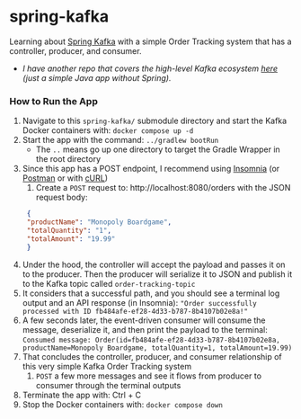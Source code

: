 # spring-kafka
Learning about [Spring Kafka](https://spring.io/projects/spring-kafka) with a simple Order Tracking system that has a
controller, producer, and consumer.
* _I have another repo that covers the high-level Kafka ecosystem [here](https://github.com/mai-thao/kafka-playground)
  (just a simple Java app without Spring)._

### How to Run the App
1) Navigate to this `spring-kafka/` submodule directory and start the Kafka Docker containers with: `docker compose up -d`
2) Start the app with the command: `../gradlew bootRun`
    * The `..` means go up one directory to target the Gradle Wrapper in the root directory
3) Since this app has a POST endpoint, I recommend using [Insomnia](https://insomnia.rest/features/api-testing) (or 
[Postman](https://www.postman.com/product/what-is-postman/) or with [cURL](https://stackoverflow.com/a/7173011))
    1) Create a `POST` request to: http://localhost:8080/orders with the JSON request body:
   ```json
    {
    "productName": "Monopoly Boardgame",
    "totalQuantity": "1",
    "totalAmount": "19.99"
    }
   ```
3) Under the hood, the controller will accept the payload and passes it on to the producer. Then the producer will serialize it to JSON and publish it to the Kafka topic called `order-tracking-topic`
4) It considers that a successful path, and you should see a terminal log output and an API response (in Insomnia): `"Order successfully processed with ID fb484afe-ef28-4d33-b787-8b4107b02e8a!"`
5) A few seconds later, the event-driven consumer will consume the message, deserialize it, and then print the payload to the terminal: `Consumed message: Order(id=fb484afe-ef28-4d33-b787-8b4107b02e8a, productName=Monopoly Boardgame, totalQuantity=1, totalAmount=19.99)` 
7) That concludes the controller, producer, and consumer relationship of this very simple Kafka Order Tracking system
   1) `POST` a few more messages and see it flows from producer to consumer through the terminal outputs
8) Terminate the app with: Ctrl + C
6) Stop the Docker containers with: `docker compose down`

